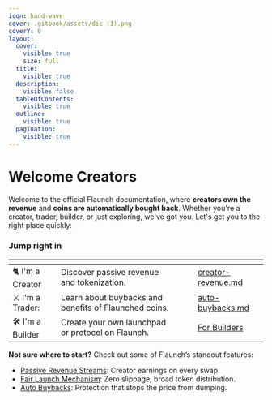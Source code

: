 ```yaml
---
icon: hand-wave
cover: .gitbook/assets/dic (1).png
coverY: 0
layout:
  cover:
    visible: true
    size: full
  title:
    visible: true
  description:
    visible: false
  tableOfContents:
    visible: true
  outline:
    visible: true
  pagination:
    visible: true
---
```


# Welcome Creators

Welcome to the official Flaunch documentation, where **creators own the revenue** and **coins are automatically bought back**. Whether you're a creator, trader, builder, or just exploring, we've got you. Let's get you to the right place quickly:

### Jump right in

<table data-view="cards"><thead><tr><th></th><th></th><th data-hidden data-card-cover data-type="files"></th><th data-hidden></th><th data-hidden data-card-target data-type="content-ref"></th></tr></thead><tbody><tr><td><span data-gb-custom-inline data-tag="emoji" data-code="1f408">🐈</span> I'm a Creator</td><td>Discover passive revenue and tokenization.</td><td></td><td></td><td><a href="core-features/creator-revenue.md">creator-revenue.md</a></td></tr><tr><td><span data-gb-custom-inline data-tag="emoji" data-code="2694">⚔️</span> I'm a Trader:</td><td>Learn about buybacks and benefits of Flaunched coins.</td><td></td><td></td><td><a href="core-features/auto-buybacks.md">auto-buybacks.md</a></td></tr><tr><td>🛠️ I'm a Builder</td><td>Create your own launchpad or protocol on Flaunch.</td><td></td><td></td><td><a href="https://app.gitbook.com/o/RuFk7r0kW4myQxqnfkfM/s/T3jW1MHeHRSCtkN5uBiY/">For Builders</a></td></tr></tbody></table>

**Not sure where to start?** Check out some of Flaunch’s standout features:

* [Passive Revenue Streams](core-features/creator-revenue.md): Creator earnings on every swap.
* [Fair Launch Mechanism](core-features/fixed-price-fair-launch.md): Zero slippage, broad token distribution.
* [Auto Buybacks](core-features/auto-buybacks.md): Protection that stops the price from dumping.
